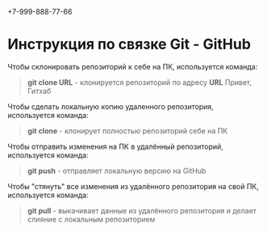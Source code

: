 +7-999-888-77-66
# Инструкция по связке Git - GitHub

Чтобы склонировать репозиторий к себе на ПК, используется команда: 
> **git clone URL** - клонируется репозиторий по адресу **URL** 
Привет, Гитхаб

Чтобы сделать локальную копию удаленного репозитория, используется команда:
> **git clone** - клонирует полностью репозиторий себе на ПК

Чтобы отправить изменения на ПК в удалённый репозиторий, используется команда:
>**git push** - отправляет локальную версию на GitHub

Чтобы "стянуть" все изменения из удалённого репозитория на свой ПК, используется команда:
> **git pull** - выкачивает данные из удалённого репозитория и делает слияние с локальным репозиторием


